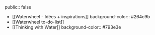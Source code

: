 public:: false

- [[Waterwheel - Idées + inspirations]]
  background-color:: #264c9b
- [[Waterwheel to-do-list]]
- [[Thinking with Water]]
  background-color:: #793e3e